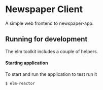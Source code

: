 # Newspaper Client
A simple web frontend to newspaper-app.

## Running for development
The elm toolkit includes a couple of helpers.

#### Starting application
To start and run the application to test run it

```bash
$ elm-reactor
```

